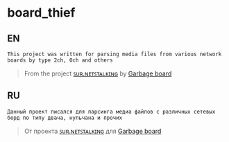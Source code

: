 # board_thief

## EN
```This project was written for parsing media files from various network boards by type 2ch, 0ch and others```
> From the project [ꜱᴜʀ.ɴᴇᴛꜱᴛᴀʟᴋɪɴɢ](https://t.me/sur_NET) by [Garbage board](https://t.me/garbage_board)

## RU
```Данный проект писался для парсинга медиа файлов с различных сетевых борд по типу двача, нульчана и прочих```
> От проекта [ꜱᴜʀ.ɴᴇᴛꜱᴛᴀʟᴋɪɴɢ](https://t.me/sur_NET) для [Garbage board](https://t.me/garbage_board)
